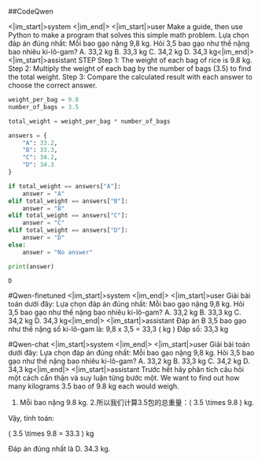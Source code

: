 ##CodeQwen

<|im_start|>system
<|im_end|>
<|im_start|>user
Make a guide, then use Python to make a program that solves this simple math problem.
Lựa chọn đáp án đúng nhất: Mỗi bao gạo nặng 9,8 kg. Hỏi 3,5 bao gạo như thế nặng bao nhiêu ki-lô-gam?
A. 33,2 kg
B. 33,3 kg
C. 34,2 kg
D. 34,3 kg<|im_end|>
<|im_start|>assistant
STEP
Step 1: The weight of each bag of rice is 9.8 kg.
Step 2: Multiply the weight of each bag by the number of bags (3.5) to find the total weight.
Step 3: Compare the calculated result with each answer to choose the correct answer.

```python
weight_per_bag = 9.8
number_of_bags = 3.5

total_weight = weight_per_bag * number_of_bags

answers = {
    "A": 33.2,
    "B": 33.3,
    "C": 34.2,
    "D": 34.3
}

if total_weight == answers["A"]:
    answer = "A"
elif total_weight == answers["B"]:
    answer = "B"
elif total_weight == answers["C"]:
    answer = "C"
elif total_weight == answers["D"]:
    answer = "D"
else:
    answer = "No answer"

print(answer)
```
```output
D
```



#Qwen-finetuned
<|im_start|>system
<|im_end|>
<|im_start|>user
Giải bài toán dưới đây:
Lựa chọn đáp án đúng nhất: Mỗi bao gạo nặng 9,8 kg. Hỏi 3,5 bao gạo như thế nặng bao nhiêu ki-lô-gam?
A. 33,2 kg
B. 33,3 kg
C. 34,2 kg
D. 34,3 kg<|im_end|>
<|im_start|>assistant
Đáp án B
3,5 bao gạo như thế nặng số ki-lô-gam là:
9,8  x  3,5  =  33,3 ( kg )
Đáp số: 33,3 kg


#Qwen-chat
<|im_start|>system
<|im_end|>
<|im_start|>user
Giải bài toán dưới đây:
Lựa chọn đáp án đúng nhất: Mỗi bao gạo nặng 9,8 kg. Hỏi 3,5 bao gạo như thế nặng bao nhiêu ki-lô-gam?
A. 33,2 kg
B. 33,3 kg
C. 34,2 kg
D. 34,3 kg<|im_end|>
<|im_start|>assistant
Trước hết hãy phân tích câu hỏi một cách cẩn thận và suy luận từng bước một. We want to find out how many kilograms 3.5 bao of 9.8 kg each would weigh.

1. Mỗi bao nặng 9.8 kg.
2.所以我们计算3.5包的总重量：\( 3.5 \times 9.8 \) kg.

Vậy, tính toán:

\( 3.5 \times 9.8 = 33.3 \) kg

Đáp án đúng nhất là D. 34.3 kg.
